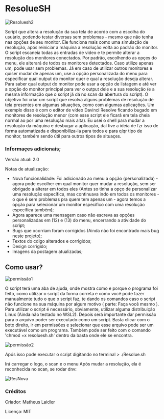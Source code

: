 # ResolueSH
![Resoluesh2](https://user-images.githubusercontent.com/76860503/113950887-c815a280-97e8-11eb-8c2d-32be11751ddc.png)

 Script que altera a resolução da sua tela de acordo com a escolha do usuário, podendo testar diversas sem problemas - mesmo que não tenha nas opções de seu monitor. 
 Ele funciona mais como uma simulação de resolução, após reiniciar a máquina a resolução volta ao padrão do monitor. 
 O script escaneia todas as entradas de video e te permite alterar a resolução dos monitores conectados. Por padrão, escolhendo as opçes do menu, ele alterará de todos os monitores detectados. Caso utilize apenas um, pode usar sem problemas. Já em caso de utilizar outros monitores e quiser mudar de apenas um, use a opção personalizada do menu para especificar qual output do monitor quer e qual a resolução deseja alterar. Para saber qual output do monitor pode usar a opção de listagem e até ver a opção do monitor principal para ver o output dele e a sua resolução (e a mesma informação que o script já dá no scan da abertura do script).
 O objetivo foi criar um script que resolva alguns problemas de resolução de tela presentes em algumas situações, como com algumas aplicações. Um exemplo disso é com o editor de vídeo Davinci Resolve ficando bugado em monitores de resolução menor (com esse script ele ficará em tela cheia normal ao por uma resolução mais alta). 
 Eu usei o shell para mudar a resolução da máquina e desbugar a aplicação, daí tive a ideia de fzr isso de forma automatizada e disponibiliza-la para todos e para qlqr tipo de monitor, também sendo útil para outros tipos de situaçes.
 
 
### Informaçes adicionais; 
Versão atual: 2.0

  Notas de atualização:
  - Nova funcionalidade: Foi adicionado ao menu a opção (personalizada) - agora pode escolher em qual monitor quer mudar a resolução, sem ser obrigado a alterar em todos eles (Antes so tinha a opço de personalizar uma resolução específica, mas continuava indo em todos os monitores - o que é sem problemas pra quem tem apenas um - agora temos a opção para selecionar um monitor específico com uma resolução específica também);
  - Agora aparece uma mensagem caso não escreva as opções personalizadas em (12) e (13) do menu, encerrando a atividade do script;
  - Bugs que ocorriam foram corrigidos (Ainda não foi encontrado mais bug neste projeto);
  - Textos do cdigo alterados e corrigidos;
  - Design corrigido;
  - Imagens da postagem atualizadas;
 
## Como usar?
![permissão1](https://user-images.githubusercontent.com/76860503/113920112-c208cd00-97ba-11eb-9ea4-aee0342a3c30.png)
 
 O script terá uma aba de ajuda, onde mostra como e porque o programa foi feito, como utilizar o script da forma correta e como você pode fazer manualmente tudo o que o script faz, te dando os comandos caso o script não funcione na sua máquina por algum motivo ( parte: Faça você mesmo ).
 Para utilizar o script é necessário, obviamente, utilizar alguma distribuição Linux (Ainda não testado no WSL2). 
 Depois será importante dar permissão para o arquivo poder ser executado como um script. Basta clicar com o boto direito, ir em permissões e selecionar que esse arquivo pode ser um executável como um programa. Também pode ser feito com o comando 'chmod +x resoluesh.sh' dentro da basta onde ele se encontra.

![permissão2](https://user-images.githubusercontent.com/76860503/113920464-317ebc80-97bb-11eb-84cb-aee1f503b0bf.png)
 
 Após isso pode executar o script digitando no terminal > ./Resolue.sh
 
 Irá carregar o logo, o scan e o menu
Após mudar a resolução, ela é reconhecida no scan, se rodar dnv:

![ResNova](https://user-images.githubusercontent.com/76860503/113951505-10819000-97ea-11eb-8562-613005f925bb.png)


### Créditos
Criador: Matheus Laidler 

Licença: MIT 
